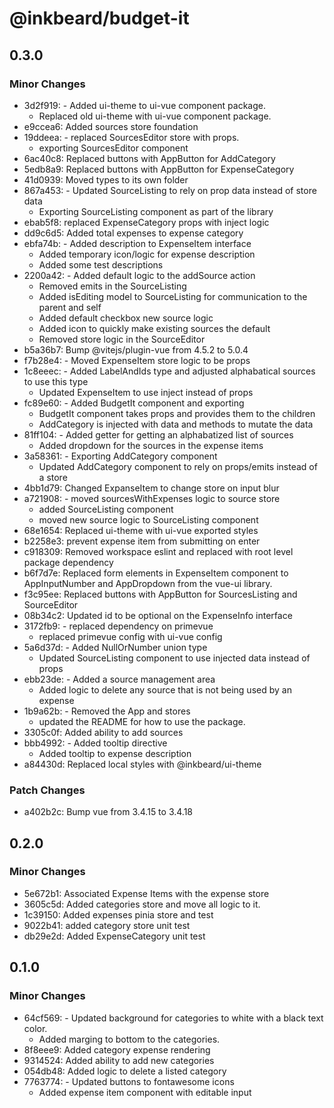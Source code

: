 # @inkbeard/budget-it

## 0.3.0

### Minor Changes

- 3d2f919: - Added ui-theme to ui-vue component package.
  - Replaced old ui-theme with ui-vue component package.
- e9ccea6: Added sources store foundation
- 19ddeea: - replaced SourcesEditor store with props.
  - exporting SourcesEditor component
- 6ac40c8: Replaced buttons with AppButton for AddCategory
- 5edb8a9: Replaced buttons with AppButton for ExpenseCategory
- 41d0939: Moved types to its own folder
- 867a453: - Updated SourceListing to rely on prop data instead of store data
  - Exporting SourceListing component as part of the library
- ebab5f8: replaced ExpenseCategory props with inject logic
- dd9c6d5: Added total expenses to expense category
- ebfa74b: - Added description to ExpenseItem interface
  - Added temporary icon/logic for expense description
  - Added some test descriptions
- 2200a42: - Added default logic to the addSource action
  - Removed emits in the SourceListing
  - Added isEditing model to SourceListing for communication to the parent and self
  - Added default checkbox new source logic
  - Added icon to quickly make existing sources the default
  - Removed store logic in the SourceEditor
- b5a36b7: Bump @vitejs/plugin-vue from 4.5.2 to 5.0.4
- f7b28e4: - Moved ExpenseItem store logic to be props
- 1c8eeec: - Added LabelAndIds type and adjusted alphabatical sources to use this type
  - Updated ExpenseItem to use inject instead of props
- fc89e60: - Added BudgetIt component and exporting
  - BudgetIt component takes props and provides them to the children
  - AddCategory is injected with data and methods to mutate the data
- 81ff104: - Added getter for getting an alphabatized list of sources
  - Added dropdown for the sources in the expense items
- 3a58361: - Exporting AddCategory component
  - Updated AddCategory component to rely on props/emits instead of a store
- 4bb1d79: Changed ExpanseItem to change store on input blur
- a721908: - moved sourcesWithExpenses logic to source store
  - added SourceListing component
  - moved new source logic to SourceListing component
- 68e1654: Replaced ui-theme with ui-vue exported styles
- b2258e3: prevent expense item from submitting on enter
- c918309: Removed workspace eslint and replaced with root level package dependency
- b6f7d7e: Replaced form elements in ExpenseItem component to AppInputNumber and AppDropdown from the vue-ui library.
- f3c95ee: Replaced buttons with AppButton for SourcesListing and SourceEditor
- 08b34c2: Updated id to be optional on the ExpenseInfo interface
- 3172fb9: - replaced dependency on primevue
  - replaced primevue config with ui-vue config
- 5a6d37d: - Added NullOrNumber union type
  - Updated SourceListing component to use injected data instead of props
- ebb23de: - Added a source management area
  - Added logic to delete any source that is not being used by an expense
- 1b9a62b: - Removed the App and stores
  - updated the README for how to use the package.
- 3305c0f: Added ability to add sources
- bbb4992: - Added tooltip directive
  - Added tooltip to expense description
- a84430d: Replaced local styles with @inkbeard/ui-theme

### Patch Changes

- a402b2c: Bump vue from 3.4.15 to 3.4.18

## 0.2.0

### Minor Changes

- 5e672b1: Associated Expense Items with the expense store
- 3605c5d: Added categories store and move all logic to it.
- 1c39150: Added expenses pinia store and test
- 9022b41: added category store unit test
- db29e2d: Added ExpenseCategory unit test

## 0.1.0

### Minor Changes

- 64cf569: - Updated background for categories to white with a black text color.
  - Added marging to bottom to the categories.
- 8f8eee9: Added category expense rendering
- 9314524: Added ability to add new categories
- 054db48: Added logic to delete a listed category
- 7763774: - Updated buttons to fontawesome icons
  - Added expense item component with editable input
